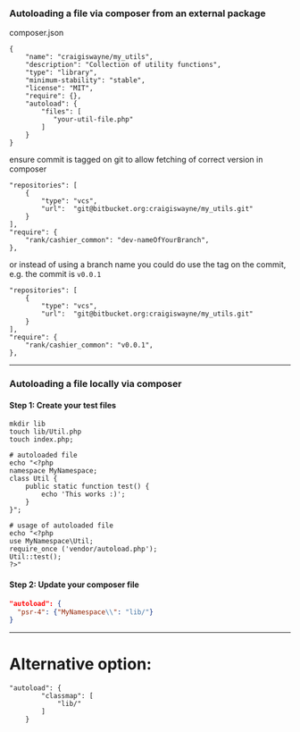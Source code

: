 ### Autoloading a file via composer from an external package
composer.json

```
{
    "name": "craigiswayne/my_utils",
    "description": "Collection of utility functions",
    "type": "library",
    "minimum-stability": "stable",
    "license": "MIT",
    "require": {},
    "autoload": {
        "files": [
           "your-util-file.php"
        ]
    }
}
```

ensure commit is tagged on git to allow fetching of correct version in composer

```
"repositories": [
    {
        "type": "vcs",
        "url":  "git@bitbucket.org:craigiswayne/my_utils.git"
    }
],
"require": {
    "rank/cashier_common": "dev-nameOfYourBranch",
},
```

or instead of using a branch name you could do use the tag on the commit, e.g. the commit is `v0.0.1`

```
"repositories": [
    {
        "type": "vcs",
        "url":  "git@bitbucket.org:craigiswayne/my_utils.git"
    }
],
"require": {
    "rank/cashier_common": "v0.0.1",
},
```

----

### Autoloading a file locally via composer

#### Step 1: Create your test files

```shell
mkdir lib
touch lib/Util.php
touch index.php;

# autoloaded file
echo "<?php
namespace MyNamespace;
class Util {
    public static function test() {
        echo 'This works :)';
    }
}";

# usage of autoloaded file
echo "<?php
use MyNamespace\Util;
require_once ('vendor/autoload.php');
Util::test();
?>"
```

#### Step 2: Update your composer file
```json
"autoload": {
  "psr-4": {"MyNamespace\\": "lib/"}
}
```

-----

# Alternative option:
```
"autoload": {
        "classmap": [
            "lib/"
        ]
    }
```
